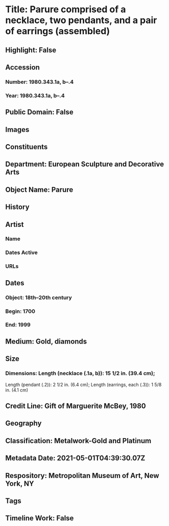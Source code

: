 # Title: Parure comprised of a necklace, two pendants, and a pair of earrings (assembled)
## Highlight: False
## Accession
### Number: 1980.343.1a, b–.4
### Year: 1980.343.1a, b–.4
## Public Domain: False
## Images
## Constituents
## Department: European Sculpture and Decorative Arts
## Object Name: Parure
## History
## Artist
### Name
### Dates Active
### URLs
## Dates
### Object: 18th–20th century
### Begin: 1700
### End: 1999
## Medium: Gold, diamonds
## Size
### Dimensions: Length (necklace (.1a, b)): 15 1/2 in. (39.4 cm);
Length (pendant (.2)): 2 1/2 in. (6.4 cm);
Length (earrings, each (.3)): 1 5/8 in. (4.1 cm)
## Credit Line: Gift of Marguerite McBey, 1980
## Geography
## Classification: Metalwork-Gold and Platinum
## Metadata Date: 2021-05-01T04:39:30.07Z
## Respository: Metropolitan Museum of Art, New York, NY
## Tags
## Timeline Work: False